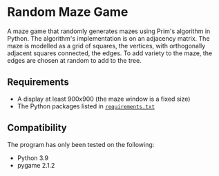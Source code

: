 # Random Maze Game
A maze game that randomly generates mazes using Prim's algorithm in Python. The algorithm's implementation is on an adjacency matrix. The maze is modelled as a grid of squares, the vertices, with orthogonally adjacent squares connected, the edges. To add variety to the maze, the edges are chosen at random to add to the tree.

## Requirements
- A display at least 900x900 (the maze window is a fixed size)
- The Python packages listed in [`requirements.txt`](./requirements.txt)

## Compatibility
The program has only been tested on the following:
- Python 3.9
- pygame 2.1.2